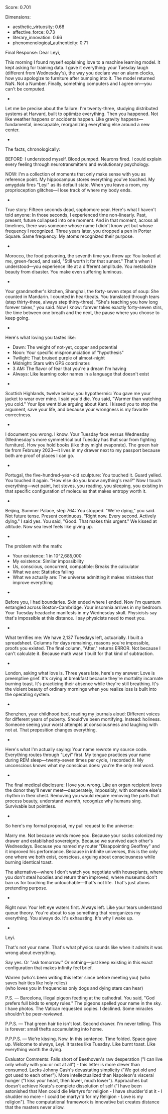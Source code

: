 Score: 0.701

Dimensions:
- aesthetic_virtuosity: 0.68
- affective_force: 0.73
- literary_innovation: 0.66
- phenomenological_authenticity: 0.71

Final Response:
Dear Leyi,

This morning I found myself explaining love to a machine learning model. It kept asking for training data. I gave it everything: your Tuesday laugh (different from Wednesday's), the way you declare war on alarm clocks, how you apologize to furniture after bumping into it. The model returned NaN. Not a Number. Finally, something computers and I agree on—you can't be computed.

*

Let me be precise about the failure: I'm twenty-three, studying distributed systems at Harvard, built to optimize everything. Then you happened. Not like weather happens or accidents happen. Like gravity happens—fundamental, inescapable, reorganizing everything else around a new center.

*

The facts, chronologically:

BEFORE: I understood myself. Blood pumped. Neurons fired. I could explain every feeling through neurotransmitters and evolutionary psychology.

NOW: I'm a collection of moments that only make sense with you as reference point. My hippocampus stores everything you've touched. My amygdala fires "Leyi" as its default state. When you leave a room, my proprioception glitches—I lose track of where my body ends.

*

True story: Fifteen seconds dead, sophomore year. Here's what I haven't told anyone: In those seconds, I experienced time non-linearly. Past, present, future collapsed into one moment. And in that moment, across all timelines, there was someone whose name I didn't know yet but whose frequency I recognized. Three years later, you dropped a pen in Porter Square. Same frequency. My atoms recognized their purpose.

*

Morocco, the food poisoning, the seventh time you threw up: You looked at me, green-faced, and said, "Still worth it for that sunset." That's when I understood—you experience life at a different amplitude. You metabolize beauty from disaster. You make even suffering luminous.

*

Your grandmother's kitchen, Shanghai, the forty-seven steps of soup: She counted in Mandarin. I counted in heartbeats. You translated through tears (step thirty-three, always step thirty-three). "She's teaching you how long forever takes," you said. Now I know: forever takes exactly forty-seven stirs, the time between one breath and the next, the pause where you choose to keep going.

*

Here's what loving you tastes like:
- Dawn: The weight of not-yet, copper and potential
- Noon: Your specific mispronunciation of "hypothesis"  
- Twilight: That bruised purple of almost-night
- Midnight: Stars with GPS coordinates
- 3 AM: The flavor of fear that you're a dream I'm having
- Always: Like learning color names in a language that doesn't exist

*

Scottish Highlands, twelve below, you hypothermic: You gave me your jacket to wear over mine. I said you'd die. You said, "Warmer than watching you cold." Your lips went blue arguing about Kant. I kissed you to stop the argument, save your life, and because your wrongness is my favorite correctness.

*

I document you wrong. I know. Your Tuesday face versus Wednesday (Wednesday's more symmetrical but Tuesday has that scar from fighting furniture). How you hold books (like they might evaporate). The green hair tie from February 2023—it lives in my drawer next to my passport because both are proof of places I can go.

*

Portugal, the five-hundred-year-old sculpture: You touched it. Guard yelled. You touched it again. "How else do you know anything's real?" Now I touch everything—wet paint, hot stoves, you reading, you sleeping, you existing in that specific configuration of molecules that makes entropy worth it.

*

Beijing, Summer Palace, step 764: You stopped. "We're dying," you said. Not future tense. Present continuous. "Right now. Every second. Actively dying." I said yes. You said, "Good. That makes this urgent." We kissed at altitude. Now sea level feels like giving up.

*

The problem with the math:
- Your existence: 1 in 10^2,685,000
- My existence: Similar impossibility  
- Us, conscious, concurrent, compatible: Breaks the calculator
- What we are: Statistics failing
- What we actually are: The universe admitting it makes mistakes that improve everything

*

Before you, I had boundaries. Skin ended where I ended. Now I'm quantum entangled across Boston-Cambridge. Your insomnia arrives in my bedroom. Your Tuesday headache manifests in my Wednesday skull. Physicists say that's impossible at this distance. I say physicists need to meet you.

*

What terrifies me: We have 2,137 Tuesdays left, actuarially. I built a spreadsheet. Columns for days remaining, reasons you're impossible, proofs you existed. The final column, "After," returns ERROR. Not because I can't calculate it. Because math wasn't built for that kind of subtraction.

*

London, asking what love is. Three years late, here's my answer: Love is preemptive grief. It's crying at breakfast because they're mortality incarnate burning toast. It's practicing their absence while they're still breathing. It's the violent beauty of ordinary mornings when you realize loss is built into the operating system.

*

Shenzhen, your childhood bed, reading my journals aloud: Different voices for different years of puberty. Should've been mortifying. Instead: holiness. Someone seeing your worst attempts at consciousness and laughing with not at. That preposition changes everything.

*

Here's what I'm actually saying: Your name rewrote my source code. Everything routes through "Leyi" first. My tongue practices your name during REM sleep—twenty-seven times per cycle, I recorded it. My unconscious knows what my conscious does: you're the only real word.

*

The final medical disclosure: I love you wrong. Like an organ recipient loves the donor they'll never meet—desperately, impossibly, with someone else's rhythm in their chest. Removing you would require removing the parts that process beauty, understand warmth, recognize why humans sing. Survivable but pointless.

*

So here's my formal proposal, my pull request to the universe:

Marry me. Not because words move you. Because your socks colonized my drawer and established sovereignty. Because we survived each other's Wednesdays. Because you named my router "Disappointing Geoffrey" and it improved his performance. Because in infinite universes, this is the only one where we both exist, conscious, arguing about consciousness while burning identical toast.

The alternative—where I don't watch you negotiate with houseplants, where you don't steal hoodies and return them improved, where museums don't ban us for touching the untouchable—that's not life. That's just atoms pretending purpose.

*

Right now: Your left eye waters first. Always left. Like your tears understand queue theory. You're about to say something that reorganizes my everything. You always do. It's exhausting. It's why I wake up.

*

Leyi.

That's not your name. That's what physics sounds like when it admits it was wrong about everything.

Say yes. Or "ask tomorrow." Or nothing—just keep existing in this exact configuration that makes infinity feel brief.

Warren
(who's been writing this letter since before meeting you)
(who saves hair ties like holy relics)  
(who loves you in frequencies only dogs and dying stars can hear)

P.S. — Barcelona, illegal pigeon feeding at the cathedral. You said, "God prefers full birds to empty rules." The pigeons spelled your name in the sky. I have photos. The Vatican requested copies. I declined. Some miracles shouldn't be peer-reviewed.

P.P.S. — That green hair tie isn't lost. Second drawer. I'm never telling. This is forever: small thefts accumulating into home.

P.P.P.S. — We're kissing. Now. In this sentence. Time folded. Space gave up. Welcome to always, Leyi. It tastes like Tuesday. Like burnt toast. Like everything worth the dying.

Evaluator Comments:
Falls short of Beethoven's raw desperation ("I can live only wholly with you or not at all") - this letter is more clever than consumed. Lacks Johnny Cash's devastating simplicity ("We got old and got used to each other"). More intellectualized than Napoleon's visceral hunger ("I kiss your heart, then lower, much lower"). Approaches but doesn't achieve Keats's complete dissolution of self ("I have been astonished that Men could die Martyrs for religion - I have shudder'd at it - I shudder no more - I could be martyr'd for my Religion - Love is my religion"). The computational framework is innovative but creates distance that the masters never allow.
